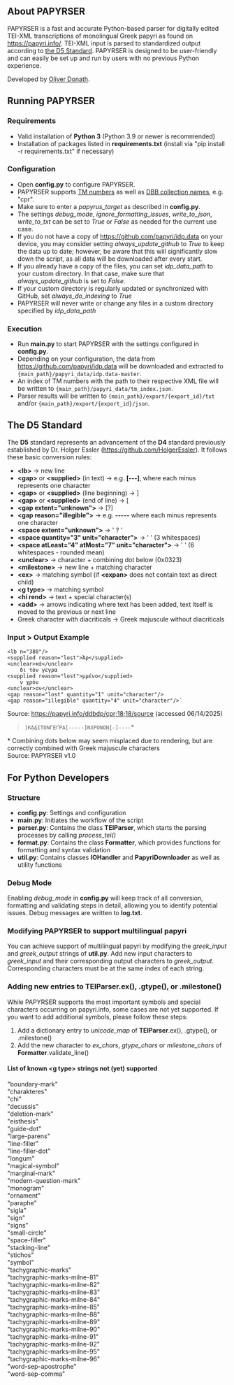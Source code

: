 ## About PAPYRSER
PAPYRSER is a fast and accurate Python-based parser for digitally edited TEI-XML transcriptions of monolingual Greek 
papyri as found on https://papyri.info/. TEI-XML input is parsed to standardized output according to 
[the D5 Standard](#the-d5-standard). PAPYRSER is designed to be user-friendly and can easily be set up and run by users 
with no previous Python experience. 

Developed by [Oliver Donath](https://github.com/oli-do).

## Running PAPYRSER
### Requirements
- Valid installation of **Python 3** (Python 3.9 or newer is recommended)
- Installation of packages listed in **requirements.txt** (install via "pip install -r requirements.txt" if necessary)

### Configuration
- Open **config.py** to configure PAPYRSER.
- PAPYRSER supports [TM numbers](https://www.trismegistos.org/) as well as 
[DBB collection names](https://github.com/papyri/idp.data/tree/master/DDB_EpiDoc_XML), e.g. "cpr".
- Make sure to enter a *papyrus_target* as described in **config.py**.
- The settings *debug_mode*, *ignore_formatting_issues*, *write_to_json*, *write_to_txt* can be set to *True* or *False*
as needed for the current use case.
- If you do not have a copy of https://github.com/papyri/idp.data on your device, you may consider setting 
*always_update_github* to *True* to keep the data up to date; however, be aware that this will significantly slow down
the script, as all data will be downloaded after every start.
- If you already have a copy of the files, you can set *idp_data_path* to your custom directory. In that case, make sure
that *always_update_github* is set to *False*.
- If your custom directory is regularly updated or synchronized with GitHub, set *always_do_indexing* to *True* 
- PAPYRSER will never write or change any files in a custom directory specified by *idp_data_path*

### Execution
- Run **main.py** to start PAPYRSER with the settings configured in **config.py**.
- Depending on your configuration, the data from https://github.com/papyri/idp.data will be downloaded and extracted to
`{main_path}/papyri_data/idp.data-master`. 
- An index of TM numbers with the path to their respective XML file will be written to 
`{main_path}/papyri_data/tm_index.json`.
- Parser results will be written to 
`{main_path}/export/{export_id}/txt` and/or `{main_path}/export/{export_id}/json`.

## The D5 Standard
The **D5** standard represents an advancement of the **D4** standard previously established by Dr. Holger Essler 
(https://github.com/HolgerEssler). It follows these basic conversion rules:

- **\<lb>** → new line
- **\<gap>** or **\<supplied>** (in text) → e.g. **[---]**, where each minus represents one character
- **\<gap>** or **\<supplied>** (line beginning) → ]
- **\<gap>** or **\<supplied>** (end of line) → [
- **\<gap extent="unknown">** → [?]
- **\<gap reason="illegible">** → e.g. **-----** where each minus represents one character
- **\<space extent="unknown">** → ' ? '
- **\<space quantity="3" unit="character">** -> '   ' (3 whitespaces)
- **\<space atLeast="4" atMost="7" unit="character">** -> '      ' (6 whitespaces - rounded mean)
- **\<unclear>** → character + combining dot below (0x0323)
- **\<milestone>** → new line + matching character
- **\<ex>** → matching symbol (if **\<expan>** does not contain text as direct child)
- **\<g type>** → matching symbol
- **\<hi rend>** → text + special character(s)
- **\<add>** → arrows indicating where text has been added, text itself is moved to the previous or next line
- Greek character with diacriticals → Greek majuscule without diacriticals

### Input > Output Example
    <lb n="380"/>
    <supplied reason="lost">Ἀρ</supplied>
    <unclear>κά</unclear>
        δι τὸν γεγρα
    <supplied reason="lost">μμένο</supplied>
        ν χρόν
    <unclear>ον</unclear>
    <gap reason="lost" quantity="1" unit="character"/>
    <gap reason="illegible" quantity="4" unit="character"/>`

Source: https://papyri.info/ddbdp/cpr;18;18/source (accessed 06/14/2025)

>`]Κ̣Α̣ΔΙΤΟΝΓΕΓΡΑ[-----]ΝΧΡΟΝΟ̣Ν̣[-]----`*

<p>* Combining dots below may seem misplaced due to rendering, but are correctly 
combined with Greek majuscule characters<br>Source: PAPYRSER v1.0</p>

## For Python Developers
### Structure
- **config.py**: Settings and configuration
- **main.py**: Initiates the workflow of the script
- **parser.py**: Contains the class **TEIParser**, which starts the parsing processes by calling *process_tei()*
- **format.py**: Contains the class **Formatter**, which provides functions for formatting and syntax validation
- **util.py**: Contains classes **IOHandler** and **PapyriDownloader** as well as utility functions

### Debug Mode
Enabling *debug_mode* in **config.py** will keep track of all conversion, formatting and validating steps in detail,
allowing you to identify potential issues. Debug messages are written to **log.txt**.

### Modifying PAPYRSER to support multilingual papyri
You can achieve support of multilingual papyri by modifying the *greek_input* and *greek_output* strings of **util.py**.
Add new input characters to *greek_input* and their corresponding output characters to *greek_output*. Corresponding 
characters must be at the same index of each string.

### Adding new entries to TEIParser.ex(), .gtype(), or .milestone()
<p>While PAPYRSER supports the most important symbols and special characters occurring on papyri.info, some cases are
not yet supported. If you want to add additional symbols, please follow these steps: </p>

1. Add a dictionary entry to *unicode_map* of **TEIParser**.ex(), .gtype(), or .milestone()
2. Add the new character to *ex_chars*, *gtype_chars* or *milestone_chars* of **Formatter**.validate_line()

#### List of known \<g type> strings not (yet) supported
"boundary-mark"<br>
"charakteres"<br>
"chi"<br>
"decussis"<br>
"deletion-mark"<br>
"eisthesis"<br>
"guide-dot"<br>
"large-parens"<br>
"line-filler"<br>
"line-filler-dot"<br>
"longum"<br>
"magical-symbol"<br>
"marginal-mark"<br>
"modern-question-mark"<br>
"monogram"<br>
"ornament"<br>
"paraphe"<br>
"sigla"<br>
"sign"<br>
"signs"<br>
"small-circle"<br>
"space-filler"<br>
"stacking-line"<br>
"stichos"<br>
"symbol"<br>
"tachygraphic-marks"<br>
"tachygraphic-marks-milne-81"<br>
"tachygraphic-marks-milne-82"<br>
"tachygraphic-marks-milne-83"<br>
"tachygraphic-marks-milne-84"<br>
"tachygraphic-marks-milne-85"<br>
"tachygraphic-marks-milne-88"<br>
"tachygraphic-marks-milne-89"<br>
"tachygraphic-marks-milne-90"<br>
"tachygraphic-marks-milne-91"<br>
"tachygraphic-marks-milne-92"<br>
"tachygraphic-marks-milne-95"<br>
"tachygraphic-marks-milne-96"<br>
"word-sep-apostrophe"<br>
"word-sep-comma"